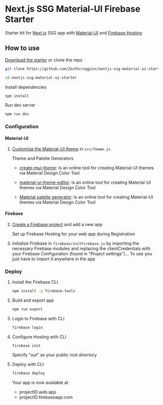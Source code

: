 # Next.js SSG Material-UI Firebase Starter

Starter kit for [Next.js](https://nextjs.org/) SSG app with [Material-UI](https://material-ui.com/) and [Firebase Hosting](https://firebase.google.com/products/hosting)

## How to use

[Download the starter](https://github.com/ZachScroggins/nextjs-ssg-material-ui-starter/archive/master.zip) or clone the repo

```sh
git clone https://github.com/ZachScroggins/nextjs-ssg-material-ui-starter.git

cd nextjs-ssg-material-ui-starter
```

Install dependencies

```sh
npm install
```

Run dev server

```sh
npm run dev
```

### Configuration

#### Material-UI

1. [Customize the Material-UI theme](https://material-ui.com/customization/theming/) in `src/theme.js`

   Theme and Palette Generators

   - [create-mui-theme](https://react-theming.github.io/create-mui-theme/): Is an online tool for creating Material-UI themes via Material Design Color Tool

   - [material-ui-theme-editor](https://in-your-saas.github.io/material-ui-theme-editor/): Is an online tool for creating Material-UI themes via Material Design Color Tool

   * [Material palette generator](https://material.io/inline-tools/color/): Is an online tool for creating Material-UI themes via Material Design Color Tool

#### Firebase

2. [Create a Firebase project](https://console.firebase.google.com/u/0/) and add a new app

   Set up Firebase Hosting for your web app during Registration

3. Initialize Firebase in `firebase/initFirebase.js` by importing the necessary Firebase modules and replacing the clientCredentials with your Firebase Configuration (found in "Project settings")... To use you just have to import it anywhere in the app

### Deploy

1. Install the Firebase CLI

   ```sh
   npm install -g firebase-tools
   ```

2. Build and export app

   ```sh
   npm run export
   ```

3. Login to Firebase with CLI

   ```sh
   firebase login
   ```

4. Configure Hosting with CLI

   ```sh
   firebase init
   ```

   Specify "out" as your public root directory

5. Deploy with CLI
   ```sh
   firebase deploy
   ```
   Your app is now available at
   - projectID.web.app
   - projectID.firebaseapp.com
